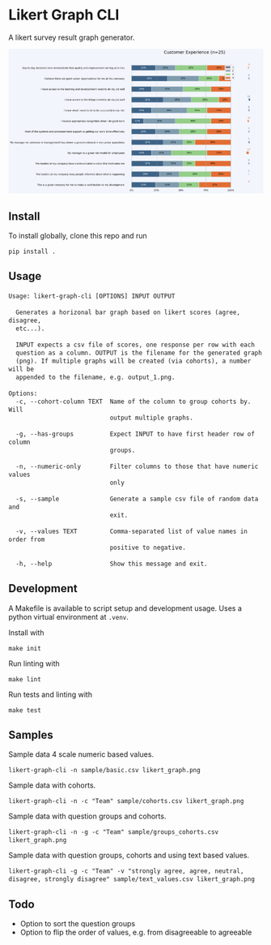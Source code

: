 # Likert Graph CLI

A likert survey result graph generator.

![likert_graph](likert_graph.png)

## Install

To install globally, clone this repo and run

```
pip install .
```

## Usage

```
Usage: likert-graph-cli [OPTIONS] INPUT OUTPUT

  Generates a horizonal bar graph based on likert scores (agree, disagree,
  etc...).

  INPUT expects a csv file of scores, one response per row with each
  question as a column. OUTPUT is the filename for the generated graph
  (png). If multiple graphs will be created (via cohorts), a number will be
  appended to the filename, e.g. output_1.png.

Options:
  -c, --cohort-column TEXT  Name of the column to group cohorts by. Will
                            output multiple graphs.

  -g, --has-groups          Expect INPUT to have first header row of column
                            groups.

  -n, --numeric-only        Filter columns to those that have numeric values
                            only

  -s, --sample              Generate a sample csv file of random data and
                            exit.

  -v, --values TEXT         Comma-separated list of value names in order from
                            positive to negative.

  -h, --help                Show this message and exit.
```

## Development

A Makefile is available to script setup and development usage. Uses a python virtual environment at `.venv`.

Install with

```
make init
````

Run linting with

```
make lint
```

Run tests and linting with 

```
make test
```

## Samples

Sample data 4 scale numeric based values.

```
likert-graph-cli -n sample/basic.csv likert_graph.png
```

Sample data with cohorts.

```
likert-graph-cli -n -c "Team" sample/cohorts.csv likert_graph.png
```

Sample data with question groups and cohorts.

```
likert-graph-cli -n -g -c "Team" sample/groups_cohorts.csv likert_graph.png
```

Sample data with question groups, cohorts and using text based values.

```
likert-graph-cli -g -c "Team" -v "strongly agree, agree, neutral, disagree, strongly disagree" sample/text_values.csv likert_graph.png
```

## Todo
- Option to sort the question groups
- Option to flip the order of values, e.g. from disagreeable to agreeable
